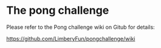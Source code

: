 The pong challenge
=============

Please refer to the Pong challenge wiki on Gitub for details:

<https://github.com/LimberyFun/pongchallenge/wiki>
